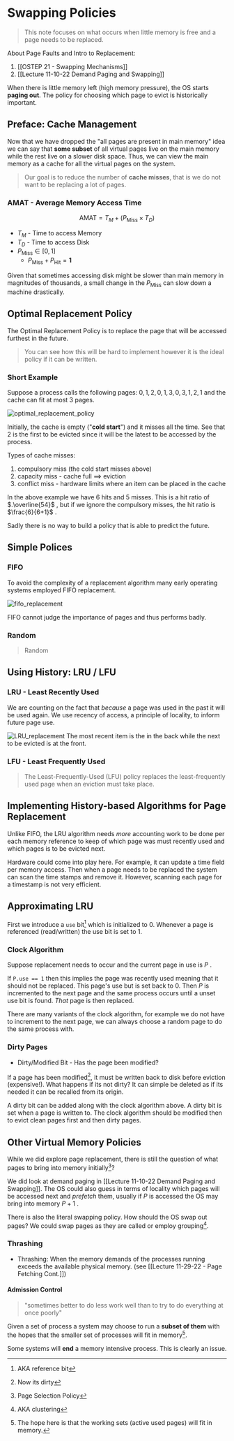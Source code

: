 # Swapping Policies
> This note focuses on what occurs when little memory is free and a page needs to be replaced. 

About Page Faults and Intro to Replacement:
1. [[OSTEP 21 - Swapping Mechanisms]]
2. [[Lecture 11-10-22 Demand Paging and Swapping]]

When there is little memory left (high memory pressure), the OS starts **paging out**. The policy for choosing which page to evict is historically important. 

## Preface: Cache Management
Now that we have dropped the "all pages are present in main memory" idea we can say that **some subset** of all virtual pages live on the main memory while the rest live on a slower disk space. Thus, we can view the main memory as a cache for all the virtual pages on the system. 

> Our goal is to reduce the number of **cache misses**, that is we do not want to be replacing a lot of pages. 

### AMAT - Average Memory Access Time

$$
\text{AMAT} = T_M + (P_{\text{Miss}}\times T_D)
$$

- $T_M$ - Time to access Memory
- $T_D$ - Time to access Disk
- $P_{\text{Miss}} \in [0, 1]$
	- $P_{\text{Miss}} + P_{\text{Hit}} = \mathbf{1}$

Given that sometimes accessing disk might be slower than main memory in magnitudes of thousands, a small change in the $P_{\text{Miss}}$ can slow down a machine drastically.

## Optimal Replacement Policy
The Optimal Replacement Policy is to replace the page that will be accessed furthest in the future. 

> You can see how this will be hard to implement however it is the ideal policy if it can be written.

### Short Example

Suppose a process calls the following pages: $0, 1, 2, 0, 1, 3, 0, 3, 1, 2, 1$ and the cache can fit at most 3 pages.

![optimal_replacement_policy](/img/optimal_replacement_policy.png)

Initially, the cache is empty ("**cold start**") and it misses all the time. See that $2$ is the first to be evicted since it will be the latest to be accessed by the process. 

Types of cache misses:
1. compulsory miss (the cold start misses above)
2. capacity miss - cache full $\implies$ eviction
3. conflict miss - hardware limits where an item can be placed in the cache

In the above example we have $6$ hits and $5$ misses. This is a hit ratio of $.\overline{54}$ , but if we ignore the compulsory misses, the hit ratio is $\frac{6}{6+1}$ .

Sadly there is no way to build a policy that is able to predict the future. 

## Simple Polices
### FIFO
To avoid the complexity of a replacement algorithm many early operating systems employed FIFO replacement. 

![fifo_replacement](/img/fifo_replacement.png)

FIFO cannot judge the importance of pages and thus performs badly. 

### Random
> Random

## Using History: LRU / LFU

### LRU - Least Recently Used

We are counting on the fact that *because* a page was used in the past it will be used again. We use recency of access, a principle of locality, to inform future page use. 

![LRU_replacement](/img/LRU_replacement.png)
The most recent item is the in the back while the next to be evicted is at the front. 

### LFU - Least Frequently Used

> The Least-Frequently-Used (LFU) policy replaces the least-frequently used page when an eviction must take place.

## Implementing History-based Algorithms for Page Replacement
Unlike FIFO, the LRU algorithm needs *more* accounting work to be done per each memory reference to keep of which page was must recently used and which pages is to be evicted next.

Hardware could come into play here. For example, it can update a time field per memory access. Then when a page needs to be replaced the system can scan the time stamps and remove it. However, scanning each page for a timestamp is not very efficient. 

## Approximating LRU
First we introduce a `use` bit[^1] which is initialized to 0. Whenever a page is referenced (read/written) the use bit is set to 1. 

### Clock Algorithm
Suppose replacement needs to occur and the current page in use is $P$ .

If `P.use == 1` then this implies the page was recently used meaning that it should not be replaced. This page's use but is set back to 0. Then $P$ is incremented to the next page and the same process occurs until a unset use bit is found. *That* page is then replaced. 

There are many variants of the clock algorithm, for example we do not have to increment to the next page, we can always choose a random page to do the same process with.  

### Dirty Pages
+ Dirty/Modified Bit - Has the page been modified?

If a page has been modified[^2], it must be written back to disk before eviction (expensive!). What happens if its not dirty? It can simple be deleted as if its needed it can be recalled from its origin. 

A dirty bit can be added along with the clock algorithm above. A dirty bit is set when a page is written to. The clock algorithm should be modified then to evict clean pages first and then dirty pages. 

## Other Virtual Memory Policies
While we did explore page replacement, there is still the question of what pages to bring into memory initially[^3]? 

We did look at demand paging in [[Lecture 11-10-22 Demand Paging and Swapping]]. The OS could also guess in terms of locality which pages will be accessed next and *prefetch* them, usually if $P$ is accessed the OS may bring into memory $P+1$ . 

There is also the literal swapping policy. How should the OS swap out pages? We could swap pages as they are called or employ grouping[^4]. 

### Thrashing
+ Thrashing: When the memory demands of the processes running exceeds the available physical memory. (see [[Lecture 11-29-22 - Page Fetching Cont.]])

#### Admission Control
> "sometimes better to do less work well than to try to do everything at once poorly"

Given a set of process a system may choose to run a **subset of them** with the hopes that the smaller set of processes will fit in memory[^5]. 

Some systems will **end** a memory intensive process. This is clearly an issue. 


[^1]: AKA reference bit
[^2]: Now its dirty
[^3]: Page Selection Policy
[^4]: AKA clustering
[^5]: The hope here is that the working sets (active used pages) will fit in memory. 

